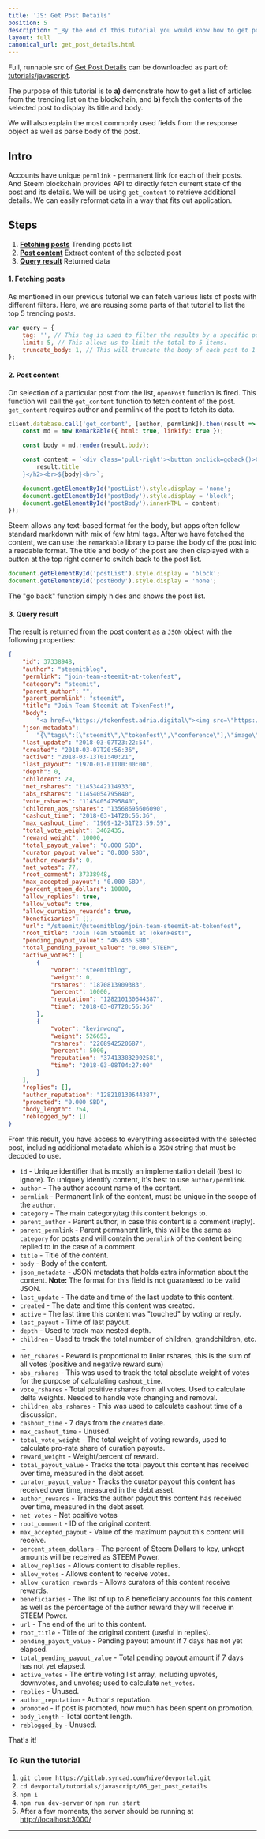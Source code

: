 ```yaml
---
title: 'JS: Get Post Details'
position: 5
description: "_By the end of this tutorial you would know how to get post details and use them appropriately._"
layout: full
canonical_url: get_post_details.html
---              
```

<span class="fa-pull-left top-of-tutorial-repo-link"><span class="first-word">Full</span>, runnable src of [Get Post Details](https://gitlab.syncad.com/hive/devportal/-/tree/master/tutorials/javascript/tutorials/05_get_post_details) can be downloaded as part of: [tutorials/javascript](https://gitlab.syncad.com/hive/devportal/-/tree/master/tutorials/javascript).</span>
<br>



The purpose of this tutorial is to **a)** demonstrate how to get a list of articles from the trending list on the blockchain, and **b)** fetch the contents of the selected post to display its title and body.

We will also explain the most commonly used fields from the response object as well as parse body of the post.

## Intro

Accounts have unique `permlink` - permanent link for each of their posts. And Steem blockchain provides API to directly fetch current state of the post and its details. We will be using `get_content` to retrieve additional details. We can easily reformat data in a way that fits out application.

## Steps

1.  [**Fetching posts**](#fetch-posts) Trending posts list
1.  [**Post content**](#post-content) Extract content of the selected post
1.  [**Query result**](#query-result) Returned data

#### 1. Fetching posts<a name="fetch-posts"></a>

As mentioned in our previous tutorial we can fetch various lists of posts with different filters. Here, we are reusing some parts of that tutorial to list the top 5 trending posts.

```javascript
var query = {
    tag: '', // This tag is used to filter the results by a specific post tag.
    limit: 5, // This allows us to limit the total to 5 items.
    truncate_body: 1, // This will truncate the body of each post to 1 character, which is useful if you want to work with lighter array.
};
```

#### 2. Post content<a name="post-content"></a>

On selection of a particular post from the list, `openPost` function is fired. This function will call the `get_content` function to fetch content of the post. `get_content` requires author and permlink of the post to fetch its data.

```javascript
client.database.call('get_content', [author, permlink]).then(result => {
    const md = new Remarkable({ html: true, linkify: true });

    const body = md.render(result.body);

    const content = `<div class='pull-right'><button onclick=goback()>Close</button></div><br><h2>${
        result.title
    }</h2><br>${body}<br>`;

    document.getElementById('postList').style.display = 'none';
    document.getElementById('postBody').style.display = 'block';
    document.getElementById('postBody').innerHTML = content;
});
```

Steem allows any text-based format for the body, but apps often follow standard markdown with mix of few html tags. After we have fetched the content, we can use the `remarkable` library to parse the body of the post into a readable format. The title and body of the post are then displayed with a button at the top right corner to switch back to the post list.

```javascript
document.getElementById('postList').style.display = 'block';
document.getElementById('postBody').style.display = 'none';
```

The "go back" function simply hides and shows the post list.

#### 3. Query result<a name="query-result"></a>

The result is returned from the post content as a `JSON` object with the following properties:

```json
{
    "id": 37338948,
    "author": "steemitblog",
    "permlink": "join-team-steemit-at-tokenfest",
    "category": "steemit",
    "parent_author": "",
    "parent_permlink": "steemit",
    "title": "Join Team Steemit at TokenFest!",
    "body":
        "<a href=\"https://tokenfest.adria.digital\"><img src=\"https://i.imgur.com/fOScDIW.png\"/></a>\n\nHello Steemians! If you’d like to meet Team Steemit live-in-person, or are just interested in attending what promises to be a great blockchain conference, join us at <a href=\"https://tokenfest.adria.digital/\">TokenFest</a> in San Francisco from March 15th to 16th. \n\nSteemit CEO, Ned Scott, will be participating in a fireside chat alongside Steemit’s CTO, Harry Schmidt, as well as the creator of Utopian.io, Diego Pucci. Steemit will also be hosting the opening party on Thursday night and we’d certainly love to meet as many of you as possible IRL, so head on over to https://tokenfest.adria.digital/ and get your tickets while you can. \n\n*Team Steemit*",
    "json_metadata":
        "{\"tags\":[\"steemit\",\"tokenfest\",\"conference\"],\"image\":[\"https://i.imgur.com/fOScDIW.png\"],\"links\":[\"https://tokenfest.adria.digital\",\"https://tokenfest.adria.digital/\"],\"app\":\"steemit/0.1\",\"format\":\"markdown\"}",
    "last_update": "2018-03-07T23:22:54",
    "created": "2018-03-07T20:56:36",
    "active": "2018-03-13T01:40:21",
    "last_payout": "1970-01-01T00:00:00",
    "depth": 0,
    "children": 29,
    "net_rshares": "11453442114933",
    "abs_rshares": "11454054795840",
    "vote_rshares": "11454054795840",
    "children_abs_rshares": "13568695606090",
    "cashout_time": "2018-03-14T20:56:36",
    "max_cashout_time": "1969-12-31T23:59:59",
    "total_vote_weight": 3462435,
    "reward_weight": 10000,
    "total_payout_value": "0.000 SBD",
    "curator_payout_value": "0.000 SBD",
    "author_rewards": 0,
    "net_votes": 77,
    "root_comment": 37338948,
    "max_accepted_payout": "0.000 SBD",
    "percent_steem_dollars": 10000,
    "allow_replies": true,
    "allow_votes": true,
    "allow_curation_rewards": true,
    "beneficiaries": [],
    "url": "/steemit/@steemitblog/join-team-steemit-at-tokenfest",
    "root_title": "Join Team Steemit at TokenFest!",
    "pending_payout_value": "46.436 SBD",
    "total_pending_payout_value": "0.000 STEEM",
    "active_votes": [
        {
            "voter": "steemitblog",
            "weight": 0,
            "rshares": "1870813909383",
            "percent": 10000,
            "reputation": "128210130644387",
            "time": "2018-03-07T20:56:36"
        },
        {
            "voter": "kevinwong",
            "weight": 526653,
            "rshares": "2208942520687",
            "percent": 5000,
            "reputation": "374133832002581",
            "time": "2018-03-08T04:27:00"
        }
    ],
    "replies": [],
    "author_reputation": "128210130644387",
    "promoted": "0.000 SBD",
    "body_length": 754,
    "reblogged_by": []
}
```

From this result, you have access to everything associated with the selected post, including additional metadata which is a `JSON` string that must be decoded to use.

*   `id` - Unique identifier that is mostly an implementation detail (best to ignore). To uniquely identify content, it's best to use `author/permlink`.
*   `author` - The author account name of the content.
*   `permlink` - Permanent link of the content, must be unique in the scope of the `author`.
*   `category` - The main category/tag this content belongs to.
*   `parent_author` - Parent author, in case this content is a comment (reply).
*   `parent_permlink` - Parent permanent link, this will be the same as `category` for posts and will contain the `permlink` of the content being replied to in the case of a comment.
*   `title` - Title of the content.
*   `body` - Body of the content.
*   `json_metadata` - JSON metadata that holds extra information about the content. **Note:** The format for this field is not guaranteed to be valid JSON.
*   `last_update` - The date and time of the last update to this content.
*   `created` - The date and time this content was created.
*   `active` - The last time this content was "touched" by voting or reply.
*   `last_payout` - Time of last payout.
*   `depth` - Used to track max nested depth.
*   `children` - Used to track the total number of children, grandchildren, etc. ...
*   `net_rshares` - Reward is proportional to liniar rshares, this is the sum of all votes (positive and negative reward sum)
*   `abs_rshares` - This was used to track the total absolute weight of votes for the purpose of calculating `cashout_time`.
*   `vote_rshares` - Total positive rshares from all votes. Used to calculate delta weights. Needed to handle vote changing and removal.
*   `children_abs_rshares` - This was used to calculate cashout time of a discussion.
*   `cashout_time` - 7 days from the `created` date.
*   `max_cashout_time` - Unused.
*   `total_vote_weight` - The total weight of voting rewards, used to calculate pro-rata share of curation payouts.
*   `reward_weight` - Weight/percent of reward.
*   `total_payout_value` - Tracks the total payout this content has received over time, measured in the debt asset.
*   `curator_payout_value` - Tracks the curator payout this content has received over time, measured in the debt asset.
*   `author_rewards` - Tracks the author payout this content has received over time, measured in the debt asset.
*   `net_votes` - Net positive votes
*   `root_comment` - ID of the original content.
*   `max_accepted_payout` - Value of the maximum payout this content will receive.
*   `percent_steem_dollars` - The percent of Steem Dollars to key, unkept amounts will be received as STEEM Power.
*   `allow_replies` - Allows content to disable replies.
*   `allow_votes` - Allows content to receive votes.
*   `allow_curation_rewards` - Allows curators of this content receive rewards.
*   `beneficiaries` - The list of up to 8 beneficiary accounts for this content as well as the percentage of the author reward they will receive in STEEM Power.
*   `url` - The end of the url to this content.
*   `root_title` - Title of the original content (useful in replies).
*   `pending_payout_value` - Pending payout amount if 7 days has not yet elapsed.
*   `total_pending_payout_value` - Total pending payout amount if 7 days has not yet elapsed.
*   `active_votes` - The entire voting list array, including upvotes, downvotes, and unvotes; used to calculate `net_votes`.
*   `replies` - Unused.
*   `author_reputation` - Author's reputation.
*   `promoted` - If post is promoted, how much has been spent on promotion.
*   `body_length` - Total content length.
*   `reblogged_by` - Unused.

That's it!

### To Run the tutorial

1.  `git clone https://gitlab.syncad.com/hive/devportal.git`
1.  `cd devportal/tutorials/javascript/05_get_post_details`
1.  `npm i`
1.  `npm run dev-server` or `npm run start`
1.  After a few moments, the server should be running at [http://localhost:3000/](http://localhost:3000/)


---
